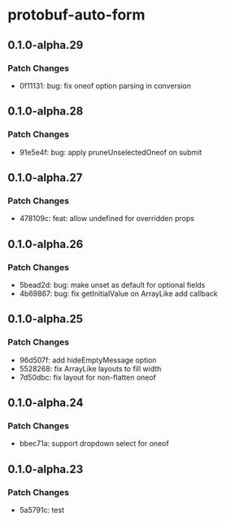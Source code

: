 # protobuf-auto-form

## 0.1.0-alpha.29

### Patch Changes

- 0f11131: bug: fix oneof option parsing in conversion

## 0.1.0-alpha.28

### Patch Changes

- 91e5e4f: bug: apply pruneUnselectedOneof on submit

## 0.1.0-alpha.27

### Patch Changes

- 478109c: feat: allow undefined for overridden props

## 0.1.0-alpha.26

### Patch Changes

- 5bead2d: bug: make unset as default for optional fields
- 4b69867: bug: fix getInitialValue on ArrayLike add callback

## 0.1.0-alpha.25

### Patch Changes

- 96d507f: add hideEmptyMessage option
- 5528268: fix ArrayLike layouts to fill width
- 7d50dbc: fix layout for non-flatten oneof

## 0.1.0-alpha.24

### Patch Changes

- bbec71a: support dropdown select for oneof

## 0.1.0-alpha.23

### Patch Changes

- 5a5791c: test
